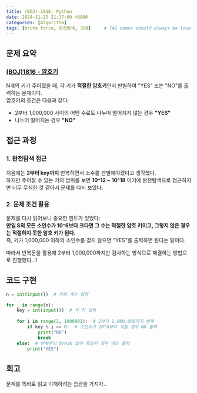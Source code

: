 ```yaml
---
title: (BOJ)-1816, Python
date: 2024-11-25 21:37:00 +0900
categories: [Algorithm]
tags: [brute force, 완전탐색, 코테]     # TAG names should always be lowercase
---
```



## **문제 요약**
### [(BOJ)1816 -  암호키](https://www.acmicpc.net/problem/1816)  

N개의 키가 주어졌을 때, 각 키가 **적절한 암호키**인지 판별하여 "YES" 또는 "NO"를 출력하는 문제이다.  
암호키의 조건은 다음과 같다:

- 2부터 1,000,000 사이의 어떤 수로도 나누어 떨어지지 않는 경우 **"YES"**  
- 나누어 떨어지는 경우 **"NO"**


## **접근 과정**

### **1. 완전탐색 접근**
처음에는 **2부터 key까지** 반복하면서 소수를 판별해야겠다고 생각했다.  
하지만 주어질 수 있는 키의 범위를 보면 **10^12 ~ 10^18** 이기에 완전탐색으로 접근하지만 너무 무식한 것 같아서 문제를 다시 보았다.  

### **2. 문제 조건 활용**
문제를 다시 읽어보니 중요한 힌트가 있었다:  
**만일 S의 모든 소인수가 10^6보다 크다면 그 수는 적절한 암호 키이고, 그렇지 않은 경우는 적절하지 못한 암호 키가 된다.**  
즉, 키가 1,000,000 이하의 소인수를 갖지 않으면 "YES"를 출력하면 된다는 말이다.  

따라서 반복문을 활용해 2부터 1,000,000까지만 검사하는 방식으로 해결하는 방법으로 진행했다..!!


## **코드 구현**

```python
n = int(input())  # 키의 개수 입력

for _ in range(n):
    key = int(input())  # 각 키 입력
    
    for i in range(2, 1000001):  # 2부터 1,000,000까지 반복
        if key % i == 0:  # 소인수가 10^6보다 작을 경우 NO 출력
            print("NO")
            break
    else:  # 반복문이 break 없이 종료된 경우 YES 출력
        print("YES")
```

## **회고**
문제를 똑바로 읽고 이해하려는 습관을 가지자..
